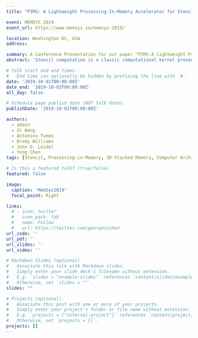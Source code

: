 ```yaml
---
title: "PIMS: A Lightweight Processing-In-Memory Accelerator for Stencil Computations"

event: MEMSYS 2019
event_url: https://www.memsys.io/memsys-2019/

location: Washington DC, USA
address: 

summary: A Conference Presentation for our paper "PIMS-A Lightweight Processing-In-Memory Accelerator for Stencil Computations" at MEMSYS 2019.
abstract: 'Stencil computation is a classic computational kernel present in many high-performance scientific applications, like image processing and partial differential equation solvers (PDE). A stencil computation sweeps over a multi-dimensional grid and repeatedly updates values associated with points using the values from neighboring points. Stencil computations often employ large datasets that exceed cache capacity, leading to excessive accesses to the memory subsystem. As such, 3D stencil computations on large grid sizes are memory-bound. In this paper we present PIMS, an in-memory accelerator for stencil computations. PIMS, implemented in the logic layer of a 3D stacked memory, exploits the high bandwidth provided by through silicon vias to reduce redundant memory traffic. Our comprehensive evaluation using three different grid sizes with six categories of orders indicate that the proposed architecture reduces 48.25% of data movement on average and obtains up to 65.55% of bank conflict reduction.'

# Talk start and end times.
#   End time can optionally be hidden by prefixing the line with `#`.
date: '2019-10-01T00:00:00Z'
date_end: '2019-10-03T00:00:00Z'
all_day: false

# Schedule page publish date (NOT talk date).
publishDate: '2019-10-01T00:00:00Z'

authors: 
  - admin
  - Xi Wang
  - Antonino Tumeo
  - Brody Williams
  - John D. Leidel
  - Yong Chen
tags: [Stencil, Processing-in-Memory, 3D-Stacked Memory, Computer Architecture, HPC]

# Is this a featured talk? (true/false)
featured: false

image:
  caption: 'MemSys2019'
  focal_point: Right

links:
  # - icon: twitter
  #   icon_pack: fab
  #   name: Follow
  #   url: https://twitter.com/georgecushen
url_code: ''
url_pdf: ''
url_slides: ''
url_video: ''

# Markdown Slides (optional).
#   Associate this talk with Markdown slides.
#   Simply enter your slide deck's filename without extension.
#   E.g. `slides = "example-slides"` references `content/slides/example-slides.md`.
#   Otherwise, set `slides = ""`.
slides: ""

# Projects (optional).
#   Associate this post with one or more of your projects.
#   Simply enter your project's folder or file name without extension.
#   E.g. `projects = ["internal-project"]` references `content/project/deep-learning/index.md`.
#   Otherwise, set `projects = []`.
projects: []
---
```


<!-- {{% callout note %}}
Click on the **Slides** button above to view the built-in slides feature.
{{% /callout %}}

Slides can be added in a few ways:

- **Create** slides using Wowchemy's [_Slides_](https://wowchemy.com/docs/managing-content/#create-slides) feature and link using `slides` parameter in the front matter of the talk file
- **Upload** an existing slide deck to `static/` and link using `url_slides` parameter in the front matter of the talk file
- **Embed** your slides (e.g. Google Slides) or presentation video on this page using [shortcodes](https://wowchemy.com/docs/writing-markdown-latex/).

Further event details, including [page elements](https://wowchemy.com/docs/writing-markdown-latex/) such as image galleries, can be added to the body of this page. -->
